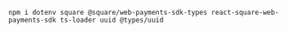 `npm i dotenv square @square/web-payments-sdk-types react-square-web-payments-sdk ts-loader uuid @types/uuid`
